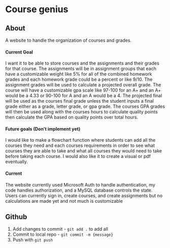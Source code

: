 # Course genius

## About

A website to handle the organization of courses and grades.

#### Current Goal

I want it to be able to store courses and the assignments and their grades for that course. The assignments will be in assignment groups that each have a customizable weight like 5% for all of the combined homework grades and each homework grade could be a percent or like 9/10. The assignment grades will be used to calculate a projected overall grade. The course will have a customizable gpa scale like 97-100 for an A+ and an A+ would be a 4.33 or 90-100 for A and an A would be a 4. The projected final will be used as the courses final grade unless the student inputs a final grade either as a grade, letter grade, or gpa grade. The courses GPA grades will then be used along with the courses hours to calculate quality points then calculate the GPA based on quality points over total hours.

#### Future goals (Don't implement yet)

I would like to make a flowchart function where students can add all the courses they need and each courses requirements in order to see what courses they are able to take and what all courses they would need to take before taking each course. I would also like it to create a visual or pdf eventually.

#### Current

The website currently used Microsoft Auth to handle authentication, my code handles authorization, and a MySQL database controls the state.
Users can currently sign in, create courses, and create assignments but no calculations are made yet and not much is customizable

## Github

1. Add changes to commit - `git add .` to add all
2. Commit to local repo - `git commit -m {message}`
3. Push with `git push`
